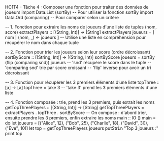 HC1T4 - Tâche 4 : Composer une fonction pour traiter des données de joueurs
import Data.List (sortBy)       -- Pour utiliser la fonction sortBy
import Data.Ord (comparing)     -- Pour comparer selon un critère

-- 1. Fonction pour extraire les noms de joueurs d'une liste de tuples (nom, score)
extractPlayers :: [(String, Int)] -> [String]
extractPlayers joueurs = [ nom | (nom, _) <- joueurs ]
-- Utilise une liste en compréhension pour récupérer le nom dans chaque tuple

-- 2. Fonction pour trier les joueurs selon leur score (ordre décroissant)
sortByScore :: [(String, Int)] -> [(String, Int)]
sortByScore joueurs = sortBy (flip (comparing snd)) joueurs
-- 'snd' récupère le score dans le tuple
-- 'comparing snd' trie par score croissant
-- 'flip' inverse pour avoir un tri décroissant

-- 3. Fonction pour récupérer les 3 premiers éléments d’une liste
topThree :: [a] -> [a]
topThree = take 3
-- 'take 3' prend les 3 premiers éléments d'une liste

-- 4. Fonction composée : trie, prend les 3 premiers, puis extrait les noms
getTopThreePlayers :: [(String, Int)] -> [String]
getTopThreePlayers = extractPlayers . topThree . sortByScore
-- On compose : d'abord trier, ensuite prendre les 3 premiers, enfin extraire les noms
main :: IO ()
main = do
  let joueurs = [("Alice", 12), ("Bob", 25), ("Charlie", 18), ("David", 30), ("Eve", 10)]
  let top = getTopThreePlayers joueurs
  putStrLn "Top 3 joueurs :"
  print top
